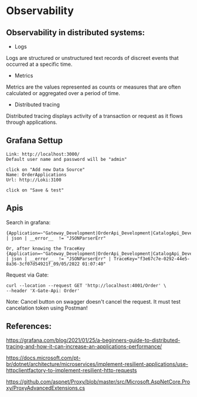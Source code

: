 # Observability

## Observability in distributed systems:

- Logs

Logs are structured or unstructured text records of discreet events that occurred at a specific time.

- Metrics

Metrics are the values represented as counts or measures that are often calculated or aggregated over a period of time. 

- Distributed tracing

Distributed tracing displays activity of a transaction or request as it flows through applications.


## Grafana Settup 

```
Link: http://localhost:3000/
Default user name and password will be "admin"

click on "Add new Data Source"
Name: OrderApplications
Url: http://Loki:3100

click on "Save & test"
```

## Apis

Search in grafana:
```
{Application=~"Gateway_Development|OrderApi_Development|CatalogApi_Development"} | json | __error__  != "JSONParserErr"

Or, after knowing the TraceKey
{Application=~"Gateway_Development|OrderApi_Development|CatalogApi_Development"} | json | __error__  != "JSONParserErr" | TraceKey="f3e67c7e-0292-44e5-8a36-3cf07d54921f_09/05/2022 01:07:40"
```

Request via Gate: 
```
curl --location --request GET 'http://localhost:4001/Order' \
--header 'X-Gate-Api: Order'
```

Note: Cancel button on swagger doesn't cancel the request. It must test cancelation token using Postman!

## References:

https://grafana.com/blog/2021/01/25/a-beginners-guide-to-distributed-tracing-and-how-it-can-increase-an-applications-performance/

https://docs.microsoft.com/pt-br/dotnet/architecture/microservices/implement-resilient-applications/use-httpclientfactory-to-implement-resilient-http-requests

https://github.com/aspnet/Proxy/blob/master/src/Microsoft.AspNetCore.Proxy/ProxyAdvancedExtensions.cs